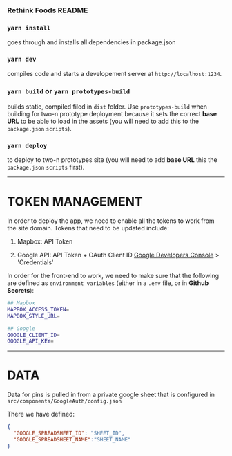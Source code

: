 ### Rethink Foods README

### `yarn install`
goes through and installs all dependencies in package.json

### `yarn dev`
compiles code and starts a developement server at `http://localhost:1234`.

### `yarn build` or `yarn prototypes-build`
builds static, compiled filed in `dist` folder. Use `prototypes-build` when building for two-n prototype deployment because it sets the correct **base URL** to be able to load in the assets (you will need to add this to the `package.json` `scripts`).

### `yarn deploy`
to deploy to two-n prototypes site (you will need to add **base URL** this the `package.json` `scripts` first).

---
# TOKEN MANAGEMENT

In order to deploy the app, we need to enable all the tokens to work from the site domain.
Tokens that need to be updated include:

1. Mapbox: API Token

2. Google API: API Token + OAuth Client ID
[Google Developers Console](https://console.developers.google.com/) > 'Credentials'

In order for the front-end to work, we need to make sure that the following are defined as `environment variables` (either in a `.env` file, or in **Github Secrets**):

```sh
## Mapbox
MAPBOX_ACCESS_TOKEN=
MAPBOX_STYLE_URL=

## Google
GOOGLE_CLIENT_ID=
GOOGLE_API_KEY=
```

---
# DATA

Data for pins is pulled in from a private google sheet that is configured in `src/components/GoogleAuth/config.json`

There we have defined:
```json
{
  "GOOGLE_SPREADSHEET_ID": "SHEET_ID",
  "GOOGLE_SPREADSHEET_NAME":"SHEET_NAME"
}
```